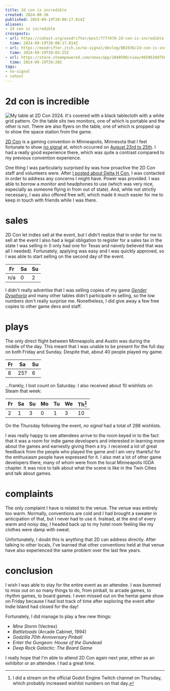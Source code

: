 ```yaml
---
title: 2d con is incredible
created: 2024-08-30
published: 2024-09-19T20:00:17.014Z
aliases:
- 2d con is incredible
crossposts:
- url: https://cohost.org/exodrifter/post/7777470-2d-con-is-incredible
  time: 2024-09-19T20:00:17.014Z
- url: https://exodrifter.itch.io/no-signal/devlog/801936/2d-con-is-incredible
  time: 2024-09-19T20:03:25Z
- url: https://store.steampowered.com/news/app/2840590/view/4659626075682891816
  time: 2024-09-19T20:20Z
tags:
- no-signal
- cohost
---
```


# 2d con is incredible

![My table at 2D Con 2024. It's covered with a black tablecloth with a white grid pattern. On the table sits two monitors, one of which is portable and the other is not. There are also flyers on the table, one of which is propped up to show the space station from the game.](20240919200017-table.jpg)

[2D Con](../notes/2d-con.md) is a gaming convention in Minneapolis, Minnesota that I feel fortunate to show [no signal](../press-kits/no-signal.md) at, which occurred on [August 23rd to 25th](20240616051537.md). I had a really good experience there, which was quite a contrast compared to my previous convention experience.

One thing I was particularly surprised by was how proactive the 2D Con staff and volunteers were. After [I posted about Delta H Con](20240716080346.md), I was contacted in order to address any concerns I might have. Power was provided. I was able to borrow a monitor and headphones to use (which was very nice, especially as someone flying in from out of state). And, while not strictly necessary, I was also offered free wifi, which made it much easier for me to keep in touch with friends while I was there.

# sales

2D Con let indies sell at the event, but I didn't realize that in order for me to sell at the event I also had a legal obligation to register for a sales tax in the state I was selling in (I only had one for Texas and naively believed that was all I needed). Fortunately, applying was easy and I was quickly approved, so I was able to start selling on the second day of the event.

| Fr | Sa | Su |
|----|----|----|
| n/a|  0 |  2 |

I didn't really advertise that I was selling copies of my game _[Gender Dysphoria](../press-kits/gender-dysphoria.md)_ and many other tables didn't participate in selling, so the low numbers don't really surprise me. Nonetheless, I did give away a few free copies to other game devs and staff.

# plays

The only direct flight between Minneapolis and Austin was during the middle of the day. This meant that I was unable to be present for the full day on both Friday and Sunday. Despite that, about 40 people played my game:

| Fr | Sa | Su |
|----|----|----|
|  8 | 25?|  6 |

...frankly, I lost count on Saturday. I also received about 10 wishlists on Steam that week:

| Fr | Sa | Su | Mo | Tu | We | Th[^1] |
|----|----|----|----|----|----|-------|
|  2 |  1 |  3 |  0 |  1 |  3 |    10 |

On the Thursday following the event, _no signal_ had a total of 288 wishlists.

I was really happy to see attendees arrive to the room keyed in to the fact that it was a room for indie game developers and interested in learning more about the games and earnestly giving them a try. I received a lot of great feedback from the people who played the game and I am very thankful for the enthusiasm people have expressed for it. I also met a lot of other game developers there, many of whom were from the local Minneapolis IGDA chapter. It was nice to talk about what the scene is like in the Twin Cities and talk about games.

# complaints

The only complaint I have is related to the venue. The venue was entirely too warm. Normally, conventions are cold and I had brought a sweater in anticipation of that, but I never had to use it. Instead, at the end of every warm and noisy day, I headed back up to my hotel room feeling like my clothes were damp with sweat.

Unfortunately, I doubt this is anything that 2D can address directly. After talking to other locals, I've learned that other conventions held at that venue have also experienced the same problem over the last few years.

# conclusion

I wish I was able to stay for the entire event as an attendee. I was bummed to miss out on so many things to do, from pinball, to arcade games, to rhythm games, to board games. I even missed out on the hentai game show on Friday because I had lost track of time after exploring the event after Indie Island had closed for the day!

Fortunately, I did manage to play a few new things:
- _Mine Storm_ (Vectrex)
- _Battletoads_ (Arcade Cabinet, 1994)
- _Godzilla 70th Anniversary Pinball_
- _Enter the Gungeon: House of the Gundead_
- _Deep Rock Galactic: The Board Game_

I really hope that I'm able to attend 2D Con again next year, either as an exhibitor or an attendee. I had a great time.

[^1]: I did a stream on the official Godot Engine Twitch channel on Thursday, which probably increased wishlist numbers on that day.
